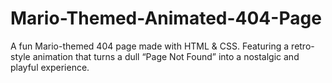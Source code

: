 # Mario-Themed-Animated-404-Page
A fun Mario-themed 404 page made with HTML &amp; CSS. Featuring a retro-style animation that turns a dull “Page Not Found” into a nostalgic and playful experience.
